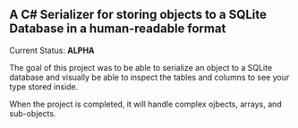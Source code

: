 A C# Serializer for storing objects to a SQLite Database in a human-readable format
-----------------------------------------------------------------------------------
Current Status: **ALPHA**

The goal of this project was to be able to serialize an object to a SQLite database
and visually be able to inspect the tables and columns to see your type stored
inside.

When the project is completed, it will handle complex ojbects, arrays, and
sub-objects.